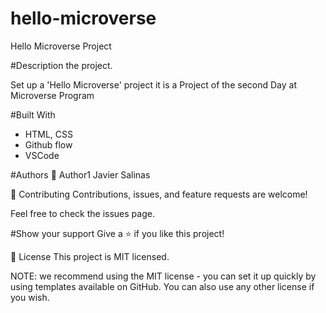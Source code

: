# hello-microverse

Hello Microverse Project

#Description the project.

Set up a 'Hello Microverse' project it is a Project of the second Day at Microverse Program

#Built With

- HTML, CSS
- Github flow
- VSCode

#Authors
👤 Author1
Javier Salinas

🤝 Contributing
Contributions, issues, and feature requests are welcome!

Feel free to check the issues page.

#Show your support
Give a ⭐️ if you like this project!


📝 License
This project is MIT licensed.

NOTE: we recommend using the MIT license - you can set it up quickly by using templates available on GitHub. You can also use any other license if you wish.
